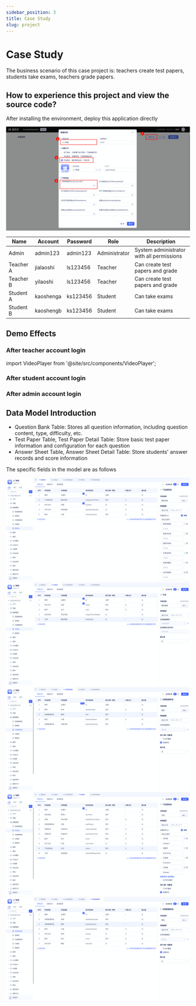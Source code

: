 ```yaml
---
sidebar_position: 3
title: Case Study
slug: project
---
```

# Case Study

The business scenario of this case project is: teachers create test papers, students take exams, teachers grade papers.

## How to experience this project and view the source code?

After installing the environment, deploy this application directly

![](img/project_192638.png)

| Name | Account | Password | Role | Description |
|------|------|------|------|------|
| Admin | admin123 | admin123 | Administrator | System administrator with all permissions |
| Teacher A | jialaoshi | ls123456 | Teacher | Can create test papers and grade |
| Teacher B | yilaoshi | ls123456 | Teacher | Can create test papers and grade |
| Student A | kaoshenga | ks123456 | Student | Can take exams |
| Student B | kaoshengb | ks123456 | Student | Can take exams |

## Demo Effects
### After teacher account login
import VideoPlayer from '@site/src/components/VideoPlayer';

<VideoPlayer relatePath="/docs/tutorial/project_teacher.mp4" />

### After student account login

<VideoPlayer relatePath="/docs/tutorial/project_student.mp4" />

### After admin account login

<VideoPlayer relatePath="/docs/tutorial/project_admin.mp4" />

## Data Model Introduction
* Question Bank Table: Stores all question information, including question content, type, difficulty, etc.
* Test Paper Table, Test Paper Detail Table: Store basic test paper information and configuration for each question
* Answer Sheet Table, Answer Sheet Detail Table: Store students' answer records and score information

The specific fields in the model are as follows

![](img/project_102847.png)
![](img/project_102943.png)
![](img/project_103005.png)
![](img/project_103040.png)
![](img/project_103119.png)